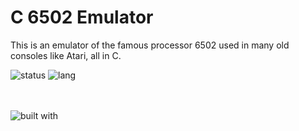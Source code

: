 # C 6502 Emulator
This is an emulator of the famous processor 6502 used in many old consoles like Atari, all in C.

![status](https://img.shields.io/badge/Status-Dev-red?style=for-the-badge)
![lang](https://img.shields.io/badge/Language-C-blue?logo=c&logoColor=blue&style=for-the-badge)

<br></br>
![built with](http://ForTheBadge.com/images/badges/built-with-love.svg)
